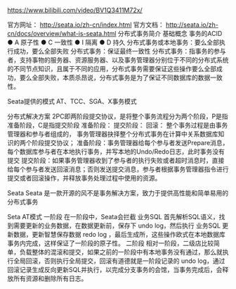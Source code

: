 
https://www.bilibili.com/video/BV1Q3411M72x/

官方网址：
http://seata.io/zh-cn/index.html
官方文档：
http://seata.io/zh-cn/docs/overview/what-is-seata.html
分布式事务简介
基础概念  事务的ACID
● A  原子性
● C 一致性
● I  隔离
● D 持久
分布式事务或本地事务：要么全部执行成功，要么全部失败
分布式事务：保证最终一致性
分布式事务：指事务的参与者，支持事物的服务器、资源服务器、以及事务管理器分别位于不同的分布式系统的不同节点知识，且属于不同的应用，分布式事务需要保证这些操作要么全部成功，要么全部失败，本质杀昂说，分布式事务是为了保证不同数据库的数据一致性。

Seata提供的模式
AT、TCC、SGA、X事务模式

分布式解决方案
2PC即两阶段提交协议，是将整个事务流程分为两个阶段，P是指准备阶段，C是指提交阶段
准备阶段：
提交阶段：
回滚：
整个事务过程是由事务管理器和参与者组成的， 事务管理器抉择整个分布式事务在计算中关系数据库知识的两个阶段提交协议；
准备阶段：事务管理器给每个参与者发送Prepare消息，每个数据库参与者在本地执行事务，并写本地的Undo/Redo日志，此时事务没有提交
提交阶段：如果事务管理器收到了参与者的执行失败或者超时消息时，直接给每个参与者发送回滚消息；否则发送提交消息，参与者根据事务管理器指令进行提交或者回滚操作，并释放事务处理过程中使用的资源。



Seata
Seata 是一款开源的风不是事务解决方案，致力于提供高性能和简单易用的分布式事务


Seta AT模式
一阶段
在一阶段中，Seata会拦截 业务SQL 首先解析SQL语义，找到需要更新的业务数据，在数据更新前，保存下 undo log，然后执行 业务SQL 更新数据，更新智慧保存数据 redo log ，最后生成所，这些操作欧式在本地数据库事务内完成，这样保证了一阶段的原子性。
二阶段
相对一阶段，二级店比较简单，负载整体的混滚和提交，如果之前的一阶段中有本地事务没有通过，那么就执行全局回滚，否则执行全局提交，回滚有道德就是一阶段记录的 undo log，通过 回滚记录生成反向更新SQL并执行，以完成分支事务的会馆，当事务完成后，会释放所有资源和删除所有日志。
